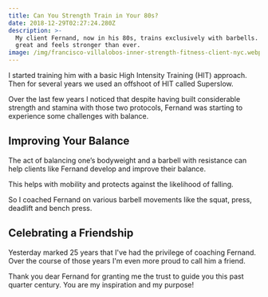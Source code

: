 ```yaml
---
title: Can You Strength Train in Your 80s?
date: 2018-12-29T02:27:24.280Z
description: >-
  My client Fernand, now in his 80s, trains exclusively with barbells. He looks
  great and feels stronger than ever.
image: /img/francisco-villalobos-inner-strength-fitness-client-nyc.webp
---
```

I started training him with a basic High Intensity Training (HIT) approach. Then for several years we used an offshoot of HIT called Superslow.

Over the last few years I noticed that despite having built considerable strength and stamina with those two protocols, Fernand was starting to experience some challenges with balance.

## Improving Your Balance

The act of balancing one’s bodyweight and a barbell with resistance can help clients like Fernand develop and improve their balance. 

This helps with mobility and protects against the likelihood of falling.  

So I coached Fernand on various barbell movements like the squat, press, deadlift and bench press.

## Celebrating a Friendship

Yesterday marked 25 years that I've had the privilege of coaching Fernand. Over the course of those years I'm even more proud to call him a friend.

Thank you dear Fernand for granting me the trust to guide you this past quarter century. You are my inspiration and my purpose!
